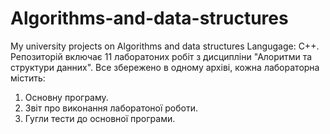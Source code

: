 # Algorithms-and-data-structures
My university projects on Algorithms and data structures
Langugage: C++.
Репозиторій включає 11 лаборатоних робіт з дисципліни "Алоритми та структури данних". Все збережено в одному архіві, кожна лабораторна містить:
1. Основну програму.
2. Звіт про виконання лаборатоної роботи.
3. Гугли тести до основної програми.
